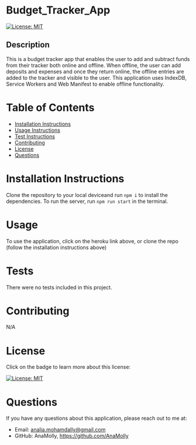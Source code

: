 # Budget_Tracker_App

  [![License: MIT](https://img.shields.io/badge/License-MIT-yellow.svg)](https://opensource.org/licenses/MIT)

  ## Description
  This is a budget tracker app that enables the user to add and subtract funds from their tracker both online and offline. When offline, the user can add deposits and expenses and once they return online, the offline entries are added to the tracker and visible to the user. This application uses IndexDB, Service Workers and Web Manifest to enable offline functionality.
  ![]()

  # Table of Contents
  - [Installation Instructions](#installation-instructions)
  - [Usage Instructions](#usage)
  - [Test Instructions](#tests)
  - [Contributing](#contributing)
  - [License](#license)
  - [Questions](#questions)

  # Installation Instructions
  Clone the repository to your local deviceand run ```npm i``` to install the dependencies. To run the server, run ```npm run start``` in the terminal.

  # Usage
  To use the application, click on the heroku link above, or clone the repo (follow the installation instructions above)

  # Tests
  There were no tests included in this project.

  # Contributing
  N/A

  # License
  Click on the badge to learn more about this license:

  [![License: MIT](https://img.shields.io/badge/License-MIT-yellow.svg)](https://opensource.org/licenses/MIT)
  
  # Questions
  If you have any questions about this application, please reach out to me at: 

  - Email: analia.mohamdally@gmail.com
  - GitHub: AnaMolly, https://github.com/AnaMolly

